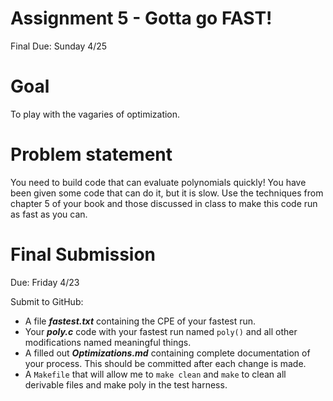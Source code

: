 # Assignment 5 - Gotta go FAST!
Final Due: Sunday 4/25

# Goal
To play with the vagaries of optimization.

# Problem statement
You need to build code that can evaluate polynomials quickly! You have been given some code that can do it, but it is slow. Use the techniques from chapter 5 of your book and those discussed in class to make this code run as fast as you can.


# Final Submission
Due: Friday 4/23

Submit to GitHub:
* A file ***fastest.txt*** containing the CPE of your fastest run.
* Your ***poly.c*** code with your fastest run named ```poly()``` and all other modifications named meaningful things.
* A filled out ***Optimizations.md*** containing complete documentation of your process. This should be committed after each change is made.
* A ```Makefile``` that will allow me to ```make clean``` and ```make``` to clean all derivable files and make poly in the test harness.
